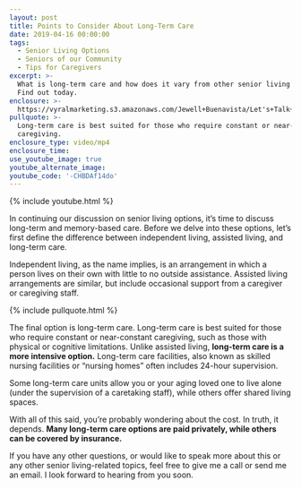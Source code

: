 ```yaml
---
layout: post
title: Points to Consider About Long-Term Care
date: 2019-04-16 00:00:00
tags:
  - Senior Living Options
  - Seniors of our Community
  - Tips for Caregivers
excerpt: >-
  What is long-term care and how does it vary from other senior living options?
  Find out today.
enclosure: >-
  https://vyralmarketing.s3.amazonaws.com/Jewell+Buenavista/Let's+Talk+Seniors+Show-+Points+to+Consider+About+Long-Term+Care.mp4
pullquote: >-
  Long-term care is best suited for those who require constant or near-constant
  caregiving.
enclosure_type: video/mp4
enclosure_time:
use_youtube_image: true
youtube_alternate_image:
youtube_code: '-CHBDAf14do'
---
```


{% include youtube.html %}

In continuing our discussion on senior living options, it’s time to discuss long-term and memory-based care. Before we delve into these options, let’s first define the difference between independent living, assisted living, and long-term care.

Independent living, as the name implies, is an arrangement in which a person lives on their own with little to no outside assistance. Assisted living arrangements are similar, but include occasional support from a caregiver or caregiving staff.&nbsp;

{% include pullquote.html %}

The final option is long-term care. Long-term care is best suited for those who require constant or near-constant caregiving, such as those with physical or cognitive limitations. Unlike assisted living, **long-term care is a more intensive option.** Long-term care facilities, also known as skilled nursing facilities or “nursing homes” often includes 24-hour supervision.&nbsp;

Some long-term care units allow you or your aging loved one to live alone (under the supervision of a caretaking staff), while others offer shared living spaces.&nbsp;

With all of this said, you’re probably wondering about the cost. In truth, it depends. **Many long-term care options are paid privately, while others can be covered by insurance.&nbsp;**

If you have any other questions, or would like to speak more about this or any other senior living-related topics, feel free to give me a call or send me an email. I look forward to hearing from you soon.<br>&nbsp;